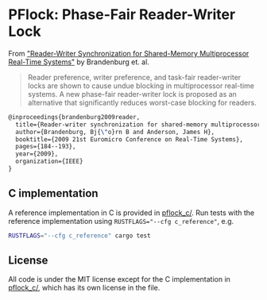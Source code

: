 # PFlock: Phase-Fair Reader-Writer Lock

From ["Reader-Writer Synchronization for Shared-Memory Multiprocessor Real-Time
Systems"][paper] by Brandenburg et. al.

> Reader  preference,  writer  preference,  and  task-fair  reader-writer locks are shown to cause undue blocking in multiprocessor real-time systems. A new phase-fair reader-writer lock is proposed as an alternative that significantly reduces worst-case blocking for readers.

```latex
@inproceedings{brandenburg2009reader,
  title={Reader-writer synchronization for shared-memory multiprocessor real-time systems},
  author={Brandenburg, Bj{\"o}rn B and Anderson, James H},
  booktitle={2009 21st Euromicro Conference on Real-Time Systems},
  pages={184--193},
  year={2009},
  organization={IEEE}
}
```

## C implementation

A reference implementation in C is provided in [pflock_c/](pflock_c/). Run tests with the reference implementation using `RUSTFLAGS="--cfg c_reference"`, e.g.

```bash
RUSTFLAGS="--cfg c_reference" cargo test
```

## License

All code is under the MIT license except for the C implementation in
[pflock_c/](pflock_c/), which has its own license in the file.

[paper]: https://www.cs.unc.edu/~anderson/papers/ecrts09b.pdf
